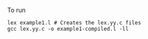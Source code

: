 To run

```
lex example1.l # Creates the lex.yy.c files
gcc lex.yy.c -o example1-compiled.l -ll
```
